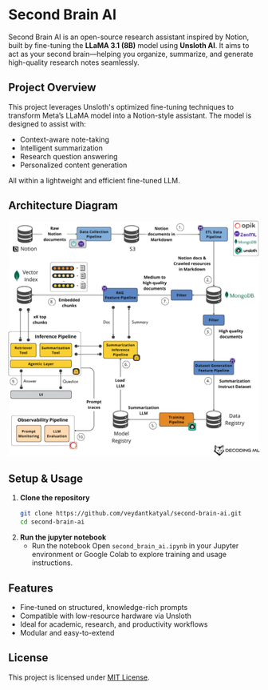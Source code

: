 # Second Brain AI

Second Brain AI is an open-source research assistant inspired by Notion, built by fine-tuning the **LLaMA 3.1 (8B)** model using **Unsloth AI**. It aims to act as your second brain—helping you organize, summarize, and generate high-quality research notes seamlessly.

## Project Overview

This project leverages Unsloth's optimized fine-tuning techniques to transform Meta’s LLaMA model into a Notion-style assistant. The model is designed to assist with:

- Context-aware note-taking
- Intelligent summarization
- Research question answering
- Personalized content generation

All within a lightweight and efficient fine-tuned LLM.

## Architecture Diagram
![](./images/architecture.png)
## Setup & Usage

1. **Clone the repository**
   ```bash
   git clone https://github.com/veydantkatyal/second-brain-ai.git
   cd second-brain-ai
   ```
2. **Run the jupyter notebook**
   - Run the notebook Open `second_brain_ai.ipynb` in your Jupyter environment or Google Colab to explore training and usage instructions.
   
## Features
- Fine-tuned on structured, knowledge-rich prompts
- Compatible with low-resource hardware via Unsloth
- Ideal for academic, research, and productivity workflows
- Modular and easy-to-extend

## License
This project is licensed under [MIT License](https://github.com/veydantkatyal/second-brain-ai/blob/main/LICENSE).
